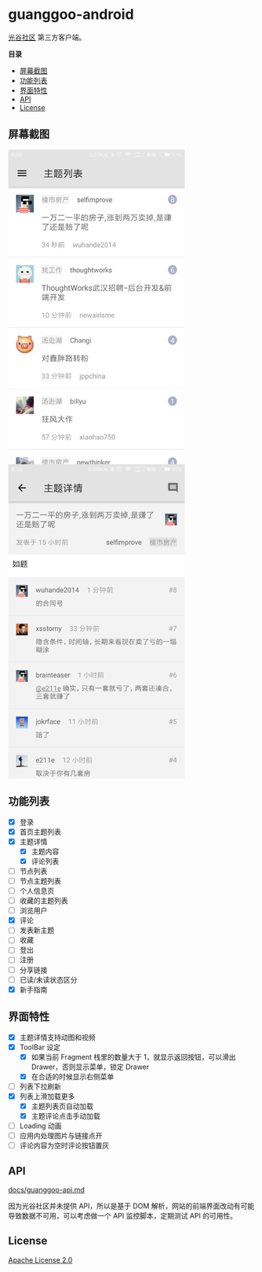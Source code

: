 # guanggoo-android

[光谷社区](http://www.guanggoo.com) 第三方客户端。

**目录**
<!-- vim-markdown-toc GFM -->

* [屏幕截图](#屏幕截图)
* [功能列表](#功能列表)
* [界面特性](#界面特性)
* [API](#api)
* [License](#license)

<!-- vim-markdown-toc -->

## 屏幕截图

<img width="360" src="./screenshots/topic-list.png" align=center /> <img width="360" src="./screenshots/topic-detail.png" align=center />

## 功能列表

- [x] 登录
- [x] 首页主题列表
- [x] 主题详情
    - [x] 主题内容
    - [x] 评论列表
- [ ] 节点列表
- [ ] 节点主题列表
- [ ] 个人信息页
- [ ] 收藏的主题列表
- [ ] 浏览用户
- [x] 评论
- [ ] 发表新主题
- [ ] 收藏
- [ ] 登出
- [ ] 注册
- [ ] 分享链接
- [ ] 已读/未读状态区分
- [x] 新手指南

## 界面特性

- [x] 主题详情支持动图和视频
- [x] ToolBar 设定
    - [x] 如果当前 Fragment 栈里的数量大于 1，就显示返回按钮，可以滑出 Drawer，否则显示菜单，锁定 Drawer
    - [x] 在合适的时候显示右侧菜单
- [ ] 列表下拉刷新
- [x] 列表上滑加载更多
    - [x] 主题列表页自动加载
    - [x] 主题评论点击手动加载
- [ ] Loading 动画
- [ ] 应用内处理图片与链接点开
- [ ] 评论内容为空时评论按钮置灰

## API

[docs/guanggoo-api.md](./docs/guanggoo-api.md)

因为光谷社区并未提供 API，所以是基于 DOM 解析，网站的前端界面改动有可能导致数据不可用，可以考虑做一个 API 监控脚本，定期测试 API 的可用性。

## License

[Apache License 2.0](https://github.com/mzlogin/guanggoo-android/blob/master/LICENSE)
